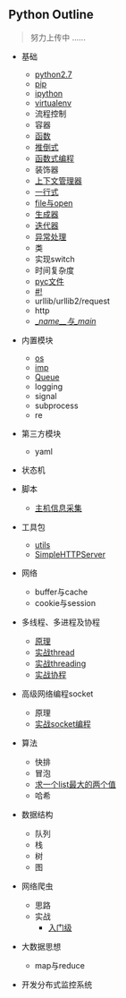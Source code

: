## Python Outline
> 努力上传中 ......

- 基础
    -  [python2.7](https://github.com/467754239/python/blob/master/basic/python2.7.md)
    -  [pip](https://github.com/467754239/python/blob/master/basic/pip.md)
    -  [ipython](https://github.com/467754239/python/blob/master/basic/ipython.md)
    -  [virtualenv](https://github.com/467754239/python/blob/master/basic/virtualenv_doc.md)
    -  流程控制
    -  容器
    -  [函数](https://github.com/467754239/python/blob/master/basic/function_doc.md)
    -  [推倒式](https://github.com/467754239/python/blob/master/basic/analytical_doc.md)
    -  [函数式编程](https://github.com/467754239/python/blob/master/basic/function_program_doc.md)
    -  装饰器
    -  [上下文管理器](https://github.com/467754239/python/blob/master/basic/context_manager_doc.md)
    -  [一行式](https://github.com/467754239/python/blob/master/basic/oneline_doc.md)
    -  [file与open](https://github.com/467754239/python/blob/master/basic/file.md)
    -  [生成器](https://github.com/467754239/python/blob/master/basic/generator_doc.md)
    -  [迭代器](https://github.com/467754239/python/blob/master/basic/iterators_doc.md)
    -  [异常处理](https://github.com/467754239/python/blob/master/basic/exception_doc.md)
    -  类
    -  实现switch
    -  时间复杂度
    -  [pyc文件](https://github.com/467754239/python/blob/master/basic/pyc_doc.md)
    -  [#!](https://github.com/467754239/python/blob/master/basic/shebang_doc.md)
    -  urllib/urllib2/request
    -  http
    -  [\__name__与\__main__](https://github.com/467754239/python/blob/master/basic/name_main_doc.md)

- 内置模块
    - [os](https://github.com/467754239/python/blob/master/builtin_module/os_doc.md)
    - [imp](https://github.com/467754239/python/blob/master/builtin_module/imp_doc.md)
    - [Queue](https://github.com/467754239/python/blob/master/builtin_module/queue_doc.md)
    - logging
    - signal
    - subprocess
    - re 

- 第三方模块
    - yaml

- 状态机

- 脚本
    - [主机信息采集](https://github.com/467754239/python/blob/master/scripts/moniItems_doc.md)

- 工具包
    - [utils](https://github.com/467754239/python/blob/master/package)
    - [SimpleHTTPServer](https://docs.python.org/2/library/simplehttpserver.html)

- 网络
    -  buffer与cache
    -  cookie与session

- 多线程、多进程及协程 
    -  [原理](https://github.com/467754239/python/blob/master/threads/principle.md)
    -  [实战thread](https://github.com/467754239/python/blob/master/threads/thread.md)
    -  [实战threading](https://github.com/467754239/python/blob/master/threads/threading.md)
    -  [实战协程](https://github.com/467754239/python/blob/master/threads/gevent.md) 

- 高级网络编程socket
    -  原理
    -  [实战socket编程](https://github.com/467754239/python/blob/master/socket/socket_doc.md)

- 算法 
    -  快排
    -  冒泡
    -  [求一个list最大的两个值](https://github.com/467754239/python/blob/master/algorithm/list_sort.md)
    -  哈希

- 数据结构
    -  队列
    -  栈
    -  树
    -  图

- 网络爬虫
    - 思路
    - 实战
        - [入门级](https://github.com/467754239/python/blob/master/capture/doc_1.md)

- 大数据思想 
    -  map与reduce

- 开发分布式监控系统
